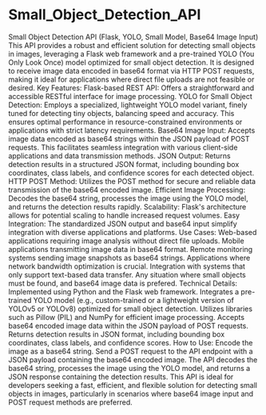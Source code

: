 # Small_Object_Detection_API
 Small Object Detection API (Flask, YOLO, Small Model, Base64 Image Input) This API provides a robust and efficient solution for detecting small objects in images, leveraging a Flask web framework and a pre-trained YOLO (You Only Look Once) model optimized for small object detection. It is designed to receive image data encoded in base64 format via HTTP POST requests, making it ideal for applications where direct file uploads are not feasible or desired.  Key Features:  Flask-based REST API: Offers a straightforward and accessible RESTful interface for image processing. YOLO for Small Object Detection: Employs a specialized, lightweight YOLO model variant, finely tuned for detecting tiny objects, balancing speed and accuracy. This ensures optimal performance in resource-constrained environments or applications with strict latency requirements. Base64 Image Input: Accepts image data encoded as base64 strings within the JSON payload of POST requests. This facilitates seamless integration with various client-side applications and data transmission methods. JSON Output: Returns detection results in a structured JSON format, including bounding box coordinates, class labels, and confidence scores for each detected object. HTTP POST Method: Utilizes the POST method for secure and reliable data transmission of the base64 encoded image. Efficient Image Processing: Decodes the base64 string, processes the image using the YOLO model, and returns the detection results rapidly. Scalability: Flask's architecture allows for potential scaling to handle increased request volumes. Easy Integration: The standardized JSON output and base64 input simplify integration with diverse applications and platforms. Use Cases:  Web-based applications requiring image analysis without direct file uploads. Mobile applications transmitting image data in base64 format. Remote monitoring systems sending image snapshots as base64 strings. Applications where network bandwidth optimization is crucial. Integration with systems that only support text-based data transfer. Any situation where small objects must be found, and base64 image data is prefered. Technical Details:  Implemented using Python and the Flask web framework. Integrates a pre-trained YOLO model (e.g., custom-trained or a lightweight version of YOLOv5 or YOLOv8) optimized for small object detection. Utilizes libraries such as Pillow (PIL) and NumPy for efficient image processing. Accepts base64 encoded image data within the JSON payload of POST requests. Returns detection results in JSON format, including bounding box coordinates, class labels, and confidence scores. How to Use:  Encode the image as a base64 string. Send a POST request to the API endpoint with a JSON payload containing the base64 encoded image. The API decodes the base64 string, processes the image using the YOLO model, and returns a JSON response containing the detection results. This API is ideal for developers seeking a fast, efficient, and flexible solution for detecting small objects in images, particularly in scenarios where base64 image input and POST request methods are preferred.
